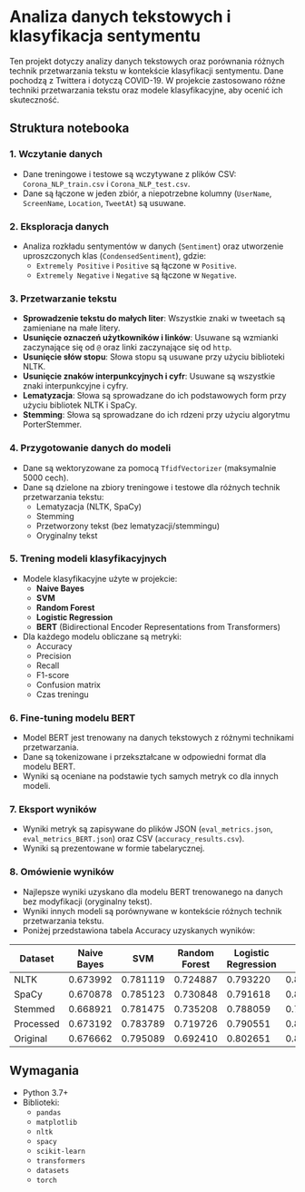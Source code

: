 # Analiza danych tekstowych i klasyfikacja sentymentu

Ten projekt dotyczy analizy danych tekstowych oraz porównania różnych technik przetwarzania tekstu w kontekście klasyfikacji sentymentu. Dane pochodzą z Twittera i dotyczą COVID-19. W projekcie zastosowano różne techniki przetwarzania tekstu oraz modele klasyfikacyjne, aby ocenić ich skuteczność.

## Struktura notebooka

### 1. Wczytanie danych
- Dane treningowe i testowe są wczytywane z plików CSV: `Corona_NLP_train.csv` i `Corona_NLP_test.csv`.
- Dane są łączone w jeden zbiór, a niepotrzebne kolumny (`UserName`, `ScreenName`, `Location`, `TweetAt`) są usuwane.

### 2. Eksploracja danych
- Analiza rozkładu sentymentów w danych (`Sentiment`) oraz utworzenie uproszczonych klas (`CondensedSentiment`), gdzie:
  - `Extremely Positive` i `Positive` są łączone w `Positive`.
  - `Extremely Negative` i `Negative` są łączone w `Negative`.

### 3. Przetwarzanie tekstu
- **Sprowadzenie tekstu do małych liter**: Wszystkie znaki w tweetach są zamieniane na małe litery.
- **Usunięcie oznaczeń użytkowników i linków**: Usuwane są wzmianki zaczynające się od `@` oraz linki zaczynające się od `http`.
- **Usunięcie słów stopu**: Słowa stopu są usuwane przy użyciu biblioteki NLTK.
- **Usunięcie znaków interpunkcyjnych i cyfr**: Usuwane są wszystkie znaki interpunkcyjne i cyfry.
- **Lematyzacja**: Słowa są sprowadzane do ich podstawowych form przy użyciu bibliotek NLTK i SpaCy.
- **Stemming**: Słowa są sprowadzane do ich rdzeni przy użyciu algorytmu PorterStemmer.

### 4. Przygotowanie danych do modeli
- Dane są wektoryzowane za pomocą `TfidfVectorizer` (maksymalnie 5000 cech).
- Dane są dzielone na zbiory treningowe i testowe dla różnych technik przetwarzania tekstu:
  - Lematyzacja (NLTK, SpaCy)
  - Stemming
  - Przetworzony tekst (bez lematyzacji/stemmingu)
  - Oryginalny tekst

### 5. Trening modeli klasyfikacyjnych
- Modele klasyfikacyjne użyte w projekcie:
  - **Naive Bayes**
  - **SVM**
  - **Random Forest**
  - **Logistic Regression**
  - **BERT** (Bidirectional Encoder Representations from Transformers)
- Dla każdego modelu obliczane są metryki:
  - Accuracy
  - Precision
  - Recall
  - F1-score
  - Confusion matrix
  - Czas treningu

### 6. Fine-tuning modelu BERT
- Model BERT jest trenowany na danych tekstowych z różnymi technikami przetwarzania.
- Dane są tokenizowane i przekształcane w odpowiedni format dla modelu BERT.
- Wyniki są oceniane na podstawie tych samych metryk co dla innych modeli.

### 7. Eksport wyników
- Wyniki metryk są zapisywane do plików JSON (`eval_metrics.json`, `eval_metrics_BERT.json`) oraz CSV (`accuracy_results.csv`).
- Wyniki są prezentowane w formie tabelarycznej.

### 8. Omówienie wyników
- Najlepsze wyniki uzyskano dla modelu BERT trenowanego na danych bez modyfikacji (oryginalny tekst).
- Wyniki innych modeli są porównywane w kontekście różnych technik przetwarzania tekstu.
- Poniżej przedstawiona tabela Accuracy uzyskanych wyników:

| Dataset   | Naive Bayes |   SVM    | Random Forest | Logistic Regression |   BERT   |
|-----------|-------------|----------|----------------|----------------------|----------|
| NLTK      |   0.673992  | 0.781119 |     0.724887   |       0.793220       | 0.820467 |
| SpaCy     |   0.670878  | 0.785123 |     0.730848   |       0.791618       | 0.814238 |
| Stemmed   |   0.668921  | 0.781475 |     0.735208   |       0.788059       | 0.767297 |
| Processed |   0.673192  | 0.783789 |     0.719726   |       0.790551       | 0.824027 |
| Original  |   0.676662  | 0.795089 |     0.692410   |       0.802651       | 0.858954 |


## Wymagania
- Python 3.7+
- Biblioteki:
  - `pandas`
  - `matplotlib`
  - `nltk`
  - `spacy`
  - `scikit-learn`
  - `transformers`
  - `datasets`
  - `torch`
